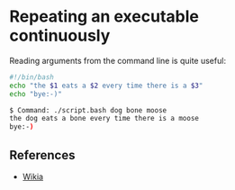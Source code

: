 # Repeating an executable continuously

Reading arguments from the command line is quite useful:

```bash
#!/bin/bash
echo "the $1 eats a $2 every time there is a $3"
echo "bye:-)"
```

```bash
$ Command: ./script.bash dog bone moose
the dog eats a bone every time there is a moose
bye:-)
```

## References

- [Wikia](http://how-to.wikia.com/wiki/How_to_read_command_line_arguments_in_a_bash_script)